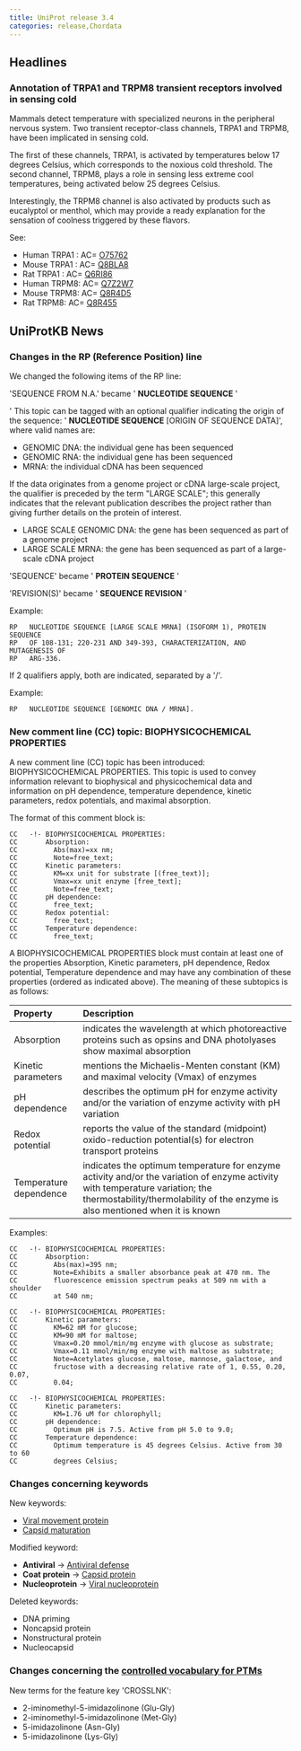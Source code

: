 ```yaml
---
title: UniProt release 3.4
categories: release,Chordata
---
```


## Headlines

### Annotation of TRPA1 and TRPM8 transient receptors involved in sensing cold

Mammals detect temperature with specialized neurons in the peripheral nervous system. Two transient receptor-class channels, TRPA1 and TRPM8, have been implicated in sensing cold.

The first of these channels, TRPA1, is activated by temperatures below 17 degrees Celsius, which corresponds to the noxious cold threshold. The second channel, TRPM8, plays a role in sensing less extreme cool temperatures, being activated below 25 degrees Celsius.

Interestingly, the TRPM8 channel is also activated by products such as eucalyptol or menthol, which may provide a ready explanation for the sensation of coolness triggered by these flavors.

See:

-   Human TRPA1 : AC= [O75762](http://www.uniprot.org/uniprot/O75762)
-   Mouse TRPA1 : AC= [Q8BLA8](http://www.uniprot.org/uniprot/Q8BLA8)
-   Rat TRPA1 : AC= [Q6RI86](http://www.uniprot.org/uniprot/Q6RI86)
-   Human TRPM8: AC= [Q7Z2W7](http://www.uniprot.org/uniprot/Q7Z2W7)
-   Mouse TRPM8: AC= [Q8R4D5](http://www.uniprot.org/uniprot/Q8R4D5)
-   Rat TRPM8: AC= [Q8R455](http://www.uniprot.org/uniprot/Q8R455)

## UniProtKB News

### Changes in the RP (Reference Position) line

We changed the following items of the RP line:

'SEQUENCE FROM N.A.' became ' **NUCLEOTIDE SEQUENCE** '

' This topic can be tagged with an optional qualifier indicating the origin of the sequence: ' **NUCLEOTIDE SEQUENCE** \[ORIGIN OF SEQUENCE DATA\]', where valid names are:

-   GENOMIC DNA: the individual gene has been sequenced
-   GENOMIC RNA: the individual gene has been sequenced
-   MRNA: the individual cDNA has been sequenced

If the data originates from a genome project or cDNA large-scale project, the qualifier is preceded by the term "LARGE SCALE"; this generally indicates that the relevant publication describes the project rather than giving further details on the protein of interest.

-   LARGE SCALE GENOMIC DNA: the gene has been sequenced as part of a genome project
-   LARGE SCALE MRNA: the gene has been sequenced as part of a large-scale cDNA project

'SEQUENCE' became ' **PROTEIN SEQUENCE** '

'REVISION(S)' became ' **SEQUENCE REVISION** '

Example:

    RP   NUCLEOTIDE SEQUENCE [LARGE SCALE MRNA] (ISOFORM 1), PROTEIN SEQUENCE
    RP   OF 108-131; 220-231 AND 349-393, CHARACTERIZATION, AND MUTAGENESIS OF
    RP   ARG-336.

If 2 qualifiers apply, both are indicated, separated by a '/'.

Example:

    RP   NUCLEOTIDE SEQUENCE [GENOMIC DNA / MRNA].

### New comment line (CC) topic: BIOPHYSICOCHEMICAL PROPERTIES

A new comment line (CC) topic has been introduced: BIOPHYSICOCHEMICAL PROPERTIES. This topic is used to convey information relevant to biophysical and physicochemical data and information on pH dependence, temperature dependence, kinetic parameters, redox potentials, and maximal absorption.

The format of this comment block is:

    CC   -!- BIOPHYSICOCHEMICAL PROPERTIES:
    CC       Absorption:
    CC         Abs(max)=xx nm;
    CC         Note=free_text;
    CC       Kinetic parameters:
    CC         KM=xx unit for substrate [(free_text)];
    CC         Vmax=xx unit enzyme [free_text];
    CC         Note=free_text;
    CC       pH dependence:
    CC         free_text;
    CC       Redox potential:
    CC         free_text;
    CC       Temperature dependence:
    CC         free_text;

A BIOPHYSICOCHEMICAL PROPERTIES block must contain at least one of the properties Absorption, Kinetic parameters, pH dependence, Redox potential, Temperature dependence and may have any combination of these properties (ordered as indicated above). The meaning of these subtopics is as follows:

| Property               | Description                                                                                                                                                                                                   |
|:-----------------------|:--------------------------------------------------------------------------------------------------------------------------------------------------------------------------------------------------------------|
| Absorption             | indicates the wavelength at which photoreactive proteins such as opsins and DNA photolyases show maximal absorption                                                                                           |
| Kinetic parameters     | mentions the Michaelis-Menten constant (KM) and maximal velocity (Vmax) of enzymes                                                                                                                            |
| pH dependence          | describes the optimum pH for enzyme activity and/or the variation of enzyme activity with pH variation                                                                                                        |
| Redox potential        | reports the value of the standard (midpoint) oxido-reduction potential(s) for electron transport proteins                                                                                                     |
| Temperature dependence | indicates the optimum temperature for enzyme activity and/or the variation of enzyme activity with temperature variation; the thermostability/thermolability of the enzyme is also mentioned when it is known |

Examples:

    CC   -!- BIOPHYSICOCHEMICAL PROPERTIES:
    CC       Absorption:
    CC         Abs(max)=395 nm;
    CC         Note=Exhibits a smaller absorbance peak at 470 nm. The
    CC         fluorescence emission spectrum peaks at 509 nm with a shoulder
    CC         at 540 nm;

    CC   -!- BIOPHYSICOCHEMICAL PROPERTIES:
    CC       Kinetic parameters:
    CC         KM=62 mM for glucose;
    CC         KM=90 mM for maltose;
    CC         Vmax=0.20 mmol/min/mg enzyme with glucose as substrate;
    CC         Vmax=0.11 mmol/min/mg enzyme with maltose as substrate;
    CC         Note=Acetylates glucose, maltose, mannose, galactose, and
    CC         fructose with a decreasing relative rate of 1, 0.55, 0.20, 0.07,
    CC         0.04;

    CC   -!- BIOPHYSICOCHEMICAL PROPERTIES:
    CC       Kinetic parameters:
    CC         KM=1.76 uM for chlorophyll;
    CC       pH dependence:
    CC         Optimum pH is 7.5. Active from pH 5.0 to 9.0;
    CC       Temperature dependence:
    CC         Optimum temperature is 45 degrees Celsius. Active from 30 to 60
    CC         degrees Celsius;

### Changes concerning keywords

New keywords:

-   [Viral movement protein](http://www.uniprot.org/keywords/KW-0916)
-   [Capsid maturation](http://www.uniprot.org/keywords/KW-0917)

Modified keyword:

-   **Antiviral** -&gt; [Antiviral defense](http://www.uniprot.org/keywords/KW-0951)
-   **Coat protein** -&gt; [Capsid protein](http://www.uniprot.org/keywords/KW-0167)
-   **Nucleoprotein** -&gt; [Viral nucleoprotein](http://www.uniprot.org/keywords/KW-0543)

Deleted keywords:

-   DNA priming
-   Noncapsid protein
-   Nonstructural protein
-   Nucleocapsid

### Changes concerning the [controlled vocabulary for PTMs](https://ftp.uniprot.org/pub/databases/uniprot/current_release/knowledgebase/complete/docs/ptmlist)

New terms for the feature key 'CROSSLNK':

-   2-iminomethyl-5-imidazolinone (Glu-Gly)
-   2-iminomethyl-5-imidazolinone (Met-Gly)
-   5-imidazolinone (Asn-Gly)
-   5-imidazolinone (Lys-Gly)
